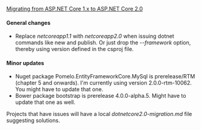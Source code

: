 [Migrating from ASP.NET Core 1.x to ASP.NET Core 2.0](https://docs.microsoft.com/en-us/aspnet/core/migration/1x-to-2x/)

#### General changes

* Replace _netcoreapp1.1_ with _netcoreapp2.0_ when issuing dotnet commands like new and publish. Or just drop the _--framework_ option, thereby using version defined in the csproj file.

#### Minor updates 
* Nuget package Pomelo.EntityFrameworkCore.MySql is prerelease/RTM (chapter 5 and onwards). I'm currently using version 2.0.0-rtm-10062. You might have to update that one.
* Bower package bootstrap is prerelease 4.0.0-alpha.5. Might have to update that one as well.

Projects that have issues will have a local _dotnetcore2.0-migration.md_ file suggesting solutions.